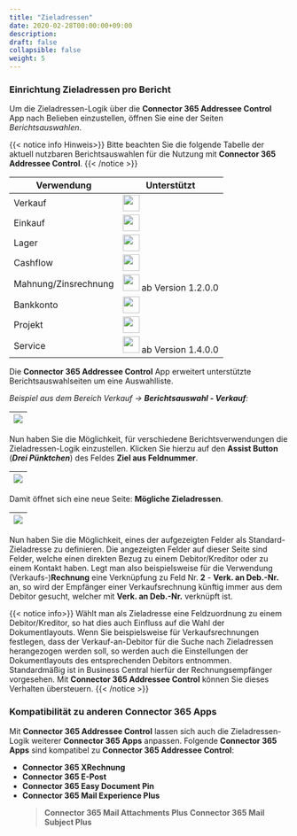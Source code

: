 ```yaml
---
title: "Zieladressen"
date: 2020-02-28T00:00:00+09:00
description: 
draft: false
collapsible: false
weight: 5
---
```

### Einrichtung Zieladressen pro Bericht

Um die Zieladressen-Logik über die **Connector 365 Addressee Control** App nach Belieben einzustellen, öffnen Sie eine der Seiten *Berichtsauswahlen*.

{{< notice info Hinweis>}}
Bitte beachten Sie die folgende Tabelle der aktuell nutzbaren Berichtsauswahlen für die Nutzung mit **Connector 365 Addressee Control**.
{{< /notice >}}

| Verwendung | Unterstützt|
-------------|-------------
| Verkauf    | <img src="/images/apps/Addresse_Control/tick.png" width=30 >       |
| Einkauf    | <img src="/images/apps/Addresse_Control/tick.png" width=30 >       |
| Lager      | <img src="/images/apps/Addresse_Control/cross.png" width=30 >       |
| Cashflow   | <img src="/images/apps/Addresse_Control/cross.png" width=30 >       |
| Mahnung/Zinsrechnung  | <img src="/images/apps/Addresse_Control/tick.png" width=30 > ab Version 1.2.0.0 |
| Bankkonto | <img src="/images/apps/Addresse_Control/cross.png" width=30 >  |
| Projekt | <img src="/images/apps/Addresse_Control/cross.png" width=30 >  |
| Service | <img src="/images/apps/Addresse_Control/tick.png" width=30 > ab Version 1.4.0.0 |

Die **Connector 365 Addressee Control** App erweitert unterstützte Berichtsauswahlseiten um eine Auswahlliste.

*Beispiel aus dem Bereich Verkauf -> **Berichtsauswahl - Verkauf**:*

|<img src="/images/apps/Addresse_Control/Berichtsauswahl_Verkauf.png" />|
|-|

Nun haben Sie die Möglichkeit, für verschiedene Berichtsverwendungen die Zieladressen-Logik einzustellen.
Klicken Sie hierzu auf den **Assist Button** (***Drei Pünktchen***) des Feldes **Ziel aus Feldnummer**.

|![](/images/apps/Addresse_Control/Berichtsauswahl_Verkauf_AssistButton.png)|
|-|

Damit öffnet sich eine neue Seite: **Mögliche Zieladressen**.

|![](/images/apps/Addresse_Control/Zieladdressen_Lookup_Page.png)|
|-|

Nun haben Sie die Möglichkeit, eines der aufgezeigten Felder als Standard-Zieladresse zu definieren.
Die angezeigten Felder auf dieser Seite sind Felder, welche einen direkten Bezug zu einem Debitor/Kreditor oder zu einem Kontakt haben.
Legt man also beispielsweise für die Verwendung (Verkaufs-)**Rechnung** eine Verknüpfung zu Feld Nr. **2** - **Verk. an Deb.-Nr.** an, so wird der Empfänger einer Verkaufsrechnung künftig immer aus dem Debitor gesucht, welcher mit **Verk. an Deb.-Nr.** verknüpft ist.

{{< notice info>}}
Wählt man als Zieladresse eine Feldzuordnung zu einem Debitor/Kreditor, so hat dies auch Einfluss auf die Wahl der Dokumentlayouts. 
Wenn Sie beispielsweise für Verkaufsrechnungen festlegen, dass der Verkauf-an-Debitor für die Suche nach Zieladressen herangezogen werden soll, so werden auch die Einstellungen der Dokumentlayouts des entsprechenden Debitors entnommen. 
Standardmäßig ist in Business Central hierfür der Rechnungsempfänger vorgesehen. 
Mit **Connector 365 Addressee Control** können Sie dieses Verhalten übersteuern.
{{< /notice >}}

<a name="ACCon365" class="anchor"></a>
### Kompatibilität zu anderen **Connector 365 Apps**

Mit **Connector 365 Addressee Control** lassen sich auch die Zieladressen-Logik weiterer **Connector 365 Apps** anpassen.
Folgende **Connector 365 Apps** sind kompatibel zu **Connector 365 Addressee Control**:

-  **Connector 365 XRechnung**
-  **Connector 365 E-Post**
-  **Connector 365 Easy Document Pin**
-  **Connector 365 Mail Experience Plus**
   >  **Connector 365 Mail Attachments Plus**
   >  **Connector 365 Mail Subject Plus**
